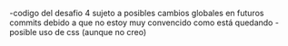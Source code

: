 -codigo del desafio 4 sujeto a posibles cambios globales en futuros commits debido a que no estoy muy convencido como está quedando 
-posible uso de css (aunque no creo)